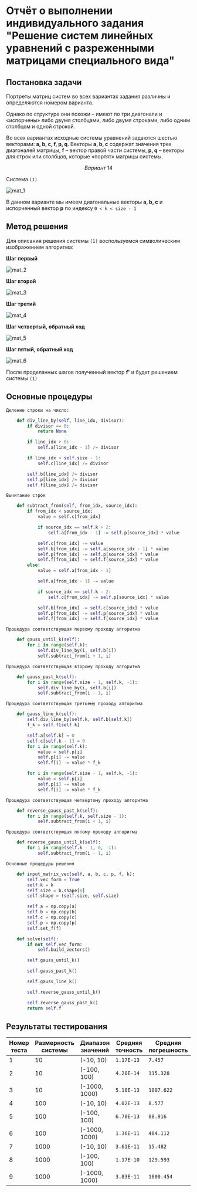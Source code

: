 # Отчёт о выполнении индивидуального задания "Решение систем линейных уравнений с разреженными матрицами специального вида"

## Постановка задачи
Портреты матриц систем во всех вариантах задания различны и определяются номером варианта. 

Однако по структуре они похожи – имеют по три диагонали и «испорчены» либо двумя столбцами, либо двумя строками, либо одним столбцом и одной строкой.

Во всех вариантах исходные системы уравнений задаются шестью векторами: **a, b, c, f, p, q**. Векторы **a, b, c** содержат значения трех диагоналей
матрицы, **f** – вектор правой части системы, **p, q** – векторы для строк или
столбцов, которые «портят» матрицы системы. 

$$Вариант \ 14$$

Система `(1)`


![mat_1](img/Screenshot_mat_1_2.png "Изначальная матрица системы")

В данном варианте мы имеем диагональные векторы **a, b, c** и испорченный вектор **p** по индексу `0 < k < size - 1`

<div style="page-break-after: always;"></div>

## Метод решения
Для описания решения системы `(1)` воспользуемся символическим изображением алгоритма:

**Шаг первый**

![mat_2](img/Screenshot_mat_2.png "Первый проход")

<div style="page-break-after: always;"></div>

**Шаг второй**

![mat_3](img/Screenshot_mat_3.png "Второй проход")


<div style="page-break-after: always;"></div>

**Шаг третий**

![mat_4](img/Screenshot_mat_4.png "Третий проход")


<div style="page-break-after: always;"></div>

**Шаг четвертый, обратный ход**

![mat_5](img/Screenshot_mat_5.png "Четвертый проход")


<div style="page-break-after: always;"></div>

**Шаг пятый, обратный ход**

![mat_6](img/Screenshot_mat_6.png "Пятый проход")



После проделанных шагов полученный вектор **f'** и будет решением системы `(1)`

<div style="page-break-after: always;"></div>

## Основные процедуры
`Деление строки на число:`
```python
    def div_line_by(self, line_idx, divisor):
        if divisor == 0:
            return None

        if line_idx > 0:
            self.a[line_idx - 1] /= divisor

        if line_idx < self.size - 1:
            self.c[line_idx] /= divisor

        self.b[line_idx] /= divisor
        self.p[line_idx] /= divisor
        self.f[line_idx] /= divisor
```
`Вычитание строк`
```python
    def subtract_from(self, from_idx, source_idx):
        if from_idx < source_idx:
            value = self.c[from_idx]

            if source_idx == self.k + 2:
                self.a[from_idx - 1] -= self.p[source_idx] * value

            self.c[from_idx] -= value
            self.b[from_idx] -= self.a[source_idx - 1] * value
            self.p[from_idx] -= self.p[source_idx] * value
            self.f[from_idx] -= self.f[source_idx] * value
        else:
            value = self.a[from_idx - 1]

            self.a[from_idx - 1] -= value

            if source_idx == self.k - 2:
                self.c[from_idx] -= self.p[source_idx] * value

            self.b[from_idx] -= self.c[source_idx] * value
            self.p[from_idx] -= self.p[source_idx] * value
            self.f[from_idx] -= self.f[source_idx] * value
```
`Процедура соответствующая первому проходу алгоритма`
```python
    def gauss_until_k(self):
        for i in range(self.k):
            self.div_line_by(i, self.b[i])
            self.subtract_from(i + 1, i)
```
`Процедура соответствующая второму проходу алгоритма`
```python
    def gauss_past_k(self):
        for i in range(self.size - 1, self.k, -1):
            self.div_line_by(i, self.b[i])
            self.subtract_from(i - 1, i)
```
`Процедура соответствующая третьему проходу алгоритма`
```python
    def gauss_line_k(self):
        self.div_line_by(self.k, self.b[self.k])
        f_k = self.f[self.k]

        self.a[self.k] = 0
        self.c[self.k - 1] = 0
        for i in range(self.k):
            value = self.p[i]
            self.p[i] -= value
            self.f[i] -= value * f_k

        for i in range(self.size - 1, self.k, -1):
            value = self.p[i]
            self.p[i] -= value
            self.f[i] -= value * f_k
```
`Процедура соответствующая четвертому проходу алгоритма`
```python
    def reverse_gauss_past_k(self):
        for i in range(self.k, self.size - 1):
            self.subtract_from(i + 1, i)
```
`Процедура соответствующая пятому проходу алгоритма`
```python
    def reverse_gauss_until_k(self):
        for i in range(self.k - 1, 0, -1):
            self.subtract_from(i - 1, i)
```
`Основные процедуры решения`
```python
    def input_matrix_vec(self, a, b, c, p, f, k):
        self.vec_form = True
        self.k = k
        self.size = b.shape[0]
        self.shape = (self.size, self.size)

        self.a = np.copy(a)
        self.b = np.copy(b)
        self.c = np.copy(c)
        self.p = np.copy(p)
        self.set_f(f)

    def solve(self):
        if not self.vec_form:
            self.build_vectors()

        self.gauss_until_k()

        self.gauss_past_k()

        self.gauss_line_k()

        self.reverse_gauss_until_k()

        self.reverse_gauss_past_k()
        return self.f
```

<div style="page-break-after: always;"></div>

## Результаты тестирования

Номер теста | Размерность системы | Диапазон значений| Средняя точность | Средняя погрешность
-- | -- | -- | -- | --
1 | 10 | (-10, 10) | `1.17E-13` | `7.457`
2 | 10 | (-100, 100) | `4.20E-14` | `115.328`
3 | 10 | (-1000, 1000) | `5.18E-13` | `1007.622`
4 | 100 | (-10, 10) | `4.02E-13` | `8.577`
5 | 100 | (-100, 100) | `6.78E-13` | `88.916`
6 | 100 | (-1000, 1000) | `1.36E-11` | `484.112`
7 | 1000 | (-10, 10) | `3.61E-11` | `15.482`
8 | 1000 | (-100, 100) | `1.17E-10` | `129.593`
9 | 1000 | (-1000, 1000) | `3.83E-11` | `1600.454`
